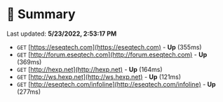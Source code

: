 # 📖 Summary
Last updated: **5/23/2022, 2:53:17 PM**

- `GET` [https://eseqtech.com](https://eseqtech.com) - **Up** (355ms)
- `GET` [http://forum.eseqtech.com](http://forum.eseqtech.com) - **Up** (369ms)
- `GET` [http://hexp.net](http://hexp.net) - **Up** (164ms)
- `GET` [http://ws.hexp.net](http://ws.hexp.net) - **Up** (121ms)
- `GET` [http://eseqtech.com/infoline](http://eseqtech.com/infoline) - **Up** (277ms)
